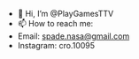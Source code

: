 - 👋 Hi, I’m @PlayGamesTTV
- 📫 How to reach me: 
- Email: spade.nasa@gmail.com
- Instagram: cro.10095
